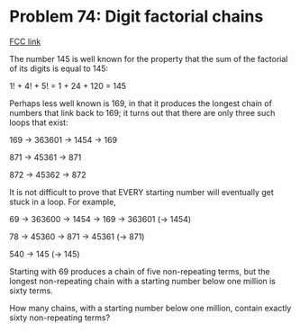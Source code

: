 # Problem 74: Digit factorial chains

[FCC link](https://www.freecodecamp.org/learn/coding-interview-prep/project-euler/problem-74-digit-factorial-chains)

The number 145 is well known for the property that the sum of the factorial of
its digits is equal to 145:

1! + 4! + 5! = 1 + 24 + 120 = 145

Perhaps less well known is 169, in that it produces the longest chain of numbers
that link back to 169; it turns out that there are only three such loops that
exist:

169 → 363601 → 1454 → 169

871 → 45361 → 871

872 → 45362 → 872

It is not difficult to prove that EVERY starting number will eventually get
stuck in a loop. For example,

69 → 363600 → 1454 → 169 → 363601 (→ 1454)

78 → 45360 → 871 → 45361 (→ 871)

540 → 145 (→ 145)

Starting with 69 produces a chain of five non-repeating terms, but the longest
non-repeating chain with a starting number below one million is sixty terms.

How many chains, with a starting number below one million, contain exactly sixty
non-repeating terms?
